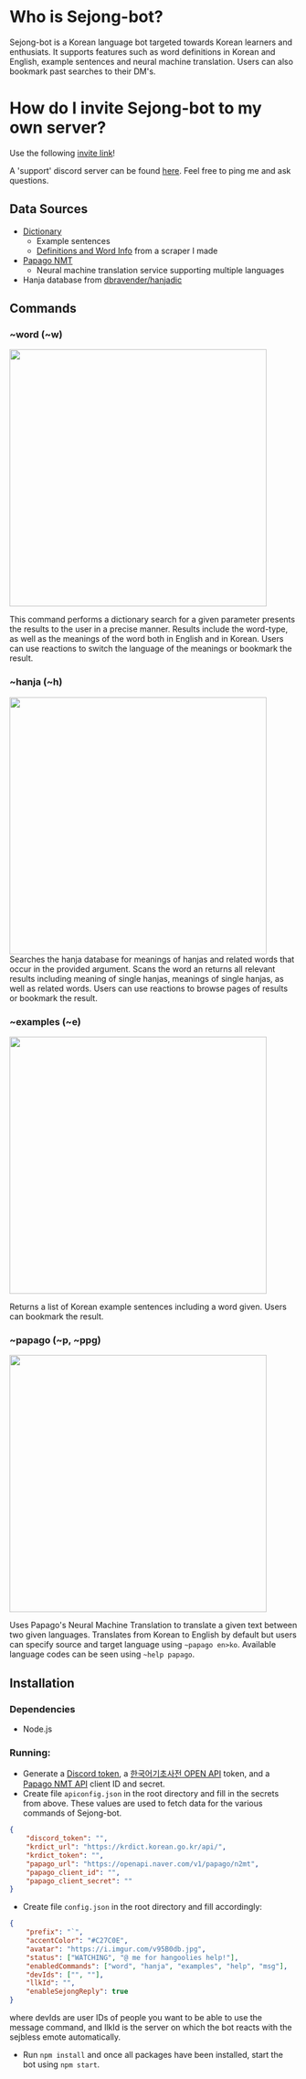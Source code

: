# Who is Sejong-bot?
Sejong-bot is a Korean language bot targeted towards Korean learners and enthusiats. It supports features such as word definitions in Korean and English, example sentences and neural machine translation. Users can also bookmark past searches to their DM's.

# How do I invite Sejong-bot to my own server?

Use the following [invite link](https://discord.com/api/oauth2/authorize?client_id=529231054909865985&permissions=74752&scope=bot)!

A 'support' discord server can be found [here](https://discord.gg/EhGjg2drSQ). Feel free to ping me and ask questions.

## Data Sources
- [Dictionary](https://krdict.korean.go.kr/openApi/openApiInfo)
    - Example sentences
    - [Definitions and Word Info](https://github.com/jarjumarvin/krdict-api) from a scraper I made
- [Papago NMT](https://developers.naver.com/docs/nmt/reference/)
    - Neural machine translation service supporting multiple languages
- Hanja database from [dbravender/hanjadic](https://github.com/dbravender/hanjadic)

## Commands

### ~word (~w)
<img src="https://i.imgur.com/Zlw00b7.gif" width="450px">

This command performs a dictionary search for a given parameter presents the results to the user in a precise manner. Results include the word-type, as well as the meanings of the word both in English and in Korean. Users can use reactions to switch the language of the meanings or bookmark the result.

### ~hanja (~h)
<img src="https://i.imgur.com/N18cYT8.png" width="450px">
Searches the hanja database for meanings of hanjas and related words that occur in the provided argument. Scans the word an returns all relevant results including meaning of single hanjas, meanings of single hanjas, as well as related words.  Users can use reactions to browse pages of results or bookmark the result.

### ~examples (~e)
<img src="https://i.imgur.com/j7JXgls.png" width="450px">

Returns a list of Korean example sentences including a word given. Users can bookmark the result.

### ~papago (~p, ~ppg)
<img src="https://i.imgur.com/enoeuWF.png" width="450px">

Uses Papago's Neural Machine Translation to translate a given text between two given languages. Translates from Korean to English by default but users can specify source and target language using `~papago en>ko`. Available language codes can be seen using `~help papago`.

## Installation

### Dependencies
* Node.js

### Running:
- Generate a [Discord token](https://discordapp.com/developers/applications/), a [한국어기초사전 OPEN API](https://krdict.korean.go.kr/openApi/openApiInfo) token, and a [Papago NMT API](https://developers.naver.com/docs/nmt/reference/) client ID and secret.
- Create file `apiconfig.json` in the root directory and fill in the secrets from above. These values are used to fetch data for the various commands of Sejong-bot.
```json
{
    "discord_token": "",
    "krdict_url": "https://krdict.korean.go.kr/api/",
    "krdict_token": "",
    "papago_url": "https://openapi.naver.com/v1/papago/n2mt",
    "papago_client_id": "",
    "papago_client_secret": ""
}
```

- Create file `config.json` in the root directory and fill accordingly:
```json
{
    "prefix": "`",
    "accentColor": "#C27C0E",
    "avatar": "https://i.imgur.com/v95B0db.jpg",
    "status": ["WATCHING", "@ me for hangoolies help!"],
    "enabledCommands": ["word", "hanja", "examples", "help", "msg"],
    "devIds": ["", ""],
    "llkId": "",
    "enableSejongReply": true
}
```
where devIds are user IDs of people you want to be able to use the message command, and llkId is the server on which the bot reacts with the sejbless emote automatically.

- Run `npm install` and once all packages have been installed, start the bot using `npm start`.
